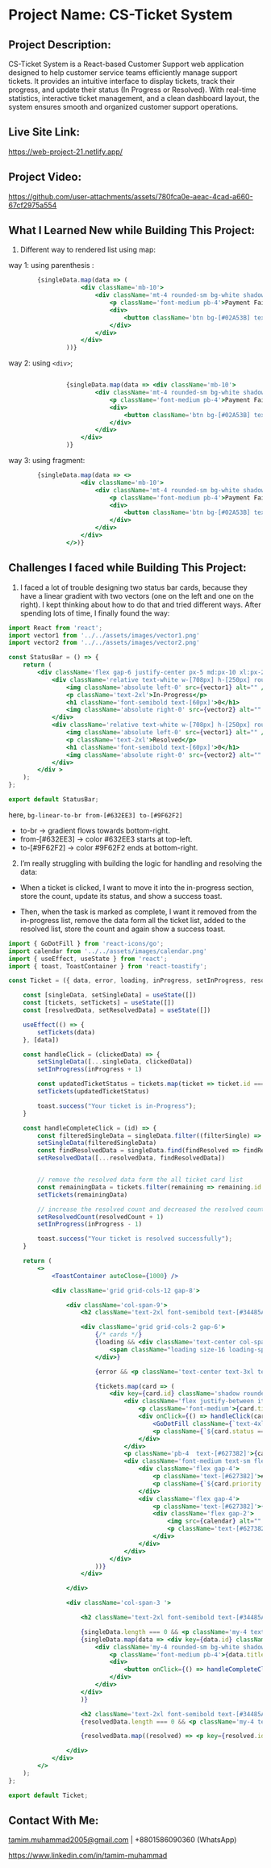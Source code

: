 # Project Name: CS-Ticket System

## Project Description:  
CS-Ticket System is a React-based Customer Support web application designed to help customer service teams efficiently manage support tickets. It provides an intuitive interface to display tickets, track their progress, and update their status (In Progress or Resolved). With real-time statistics, interactive ticket management, and a clean dashboard layout, the system ensures smooth and organized customer support operations.

## Live Site Link:

https://web-project-21.netlify.app/

## Project Video:
https://github.com/user-attachments/assets/780fca0e-aeac-4cad-a660-67cf2975a554


## What I Learned New while Building This Project:
1. Different way to rendered list using map: 

way 1: using parenthesis :

```jsx
        {singleData.map(data => (
                    <div className='mb-10'>
                        <div className='mt-4 rounded-sm bg-white shadow p-4'>
                            <p className='font-medium pb-4'>Payment Failed - Card Declined</p>
                            <div>
                                <button className='btn bg-[#02A53B] text-white w-full'>Complete</button>
                            </div>
                        </div>
                    </div>
                ))}
```

way 2: using `<div>`;

```jsx

                {singleData.map(data => <div className='mb-10'>
                        <div className='mt-4 rounded-sm bg-white shadow p-4'>
                            <p className='font-medium pb-4'>Payment Failed - Card Declined</p>
                            <div>
                                <button className='btn bg-[#02A53B] text-white w-full'>Complete</button>
                            </div>
                        </div>
                    </div>
                )}
```

way 3: using fragment: 

```jsx
        {singleData.map(data => <>
                    <div className='mb-10'>
                        <div className='mt-4 rounded-sm bg-white shadow p-4'>
                            <p className='font-medium pb-4'>Payment Failed - Card Declined</p>
                            <div>
                                <button className='btn bg-[#02A53B] text-white w-full'>Complete</button>
                            </div>
                        </div>
                    </div>
                </>)}
```


## Challenges I faced while Building This Project:
1. I faced a lot of trouble designing two status bar cards, because they have a linear gradient with two vectors (one on the left and one on the right). I kept thinking about how to do that and tried different ways. After spending lots of time, I finally found the way:

```jsx
import React from 'react';
import vector1 from '../../assets/images/vector1.png'
import vector2 from '../../assets/images/vector2.png'

const StatusBar = () => {
    return (
        <div className='flex gap-6 justify-center px-5 md:px-10 xl:px-20'>
            <div className='relative text-white w-[708px] h-[250px] rounded-lg flex flex-col justify-center items-center bg-linear-to-br from-[#632EE3] to-[#9F62F2]'>
                <img className='absolute left-0' src={vector1} alt="" />
                <p className='text-2xl'>In-Progress</p>
                <h1 className='font-semibold text-[60px]'>0</h1>
                <img className='absolute right-0' src={vector2} alt="" />
            </div>
            <div className='relative text-white w-[708px] h-[250px] rounded-lg flex flex-col justify-center items-center bg-linear-to-br from-[#54CF68] to-[#00827A]'>
                <img className='absolute left-0' src={vector1} alt="" />
                <p className='text-2xl'>Resolved</p>
                <h1 className='font-semibold text-[60px]'>0</h1>
                <img className='absolute right-0' src={vector2} alt="" />
            </div>
        </div >
    );
};

export default StatusBar;
```
here,
`bg-linear-to-br from-[#632EE3] to-[#9F62F2]`
- to-br → gradient flows towards bottom-right.
- from-[#632EE3] → color #632EE3 starts at top-left.
- to-[#9F62F2] → color #9F62F2 ends at bottom-right.

2. I’m really struggling with building the logic for handling and resolving the data: 
- When a ticket is clicked, I want to move it into the in-progress section, store the count, update its status, and show a success toast.

- Then, when the task is marked as complete, I want it removed from the in-progress list, remove the data form all the ticket list, added to the resolved list, store the count and again show a success toast.

```jsx
import { GoDotFill } from 'react-icons/go';
import calendar from '../../assets/images/calendar.png'
import { useEffect, useState } from 'react';
import { toast, ToastContainer } from 'react-toastify';

const Ticket = ({ data, error, loading, inProgress, setInProgress, resolvedCount, setResolvedCount }) => {

    const [singleData, setSingleData] = useState([])
    const [tickets, setTickets] = useState([])
    const [resolvedData, setResolvedData] = useState([])

    useEffect(() => {
        setTickets(data)
    }, [data])

    const handleClick = (clickedData) => {
        setSingleData([...singleData, clickedData])
        setInProgress(inProgress + 1)

        const updatedTicketStatus = tickets.map(ticket => ticket.id === clickedData.id ? { ...ticket, status: "in-Progress" } : ticket)
        setTickets(updatedTicketStatus)

        toast.success("Your ticket is in-Progress");
    }

    const handleCompleteClick = (id) => {
        const filteredSingleData = singleData.filter((filterSingle) => filterSingle.id !== id)
        setSingleData(filteredSingleData)
        const findResolvedData = singleData.find(findResolved => findResolved.id === id)
        setResolvedData([...resolvedData, findResolvedData])


        // remove the resolved data form the all ticket card list
        const remainingData = tickets.filter(remaining => remaining.id !== id)
        setTickets(remainingData)

        // increase the resolved count and decreased the resolved count
        setResolvedCount(resolvedCount + 1)
        setInProgress(inProgress - 1)

        toast.success("Your ticket is resolved successfully");
    }

    return (
        <>
            <ToastContainer autoClose={1000} />

            <div className='grid grid-cols-12 gap-8'>

                <div className='col-span-9'>
                    <h2 className='text-2xl font-semibold text-[#34485A] pb-4'>Customer Tickets</h2>

                    <div className='grid grid-cols-2 gap-6'>
                        {/* cards */}
                        {loading && <div className='text-center col-span-2'>
                            <span className="loading size-16 loading-spinner"></span>
                        </div>}

                        {error && <p className='text-center text-3xl text-red-500'>{error.message}</p>}

                        {tickets.map(card => (
                            <div key={card.id} className='shadow rounded-sm bg-white p-4'>
                                <div className='flex justify-between items-center pb-2'>
                                    <p className='font-medium'>{card.title}</p>
                                    <div onClick={() => handleClick(card)} className={`flex items-center justify-center text-center px-3 py-1 rounded-[400px] ${card.status === "Open" ? "bg-[#B9F8CF]" : "bg-[#F8F3B9]"} cursor-pointer`}>
                                        <GoDotFill className={`text-4xl ${card.status === "Open" ? "text-[#02A53B]" : "text-[#FEBB0C]"}  text-center`} />
                                        <p className={`${card.status === "Open" ? "text-[#0B5E06]" : "text-[#FEBB0C]"} font-medium text-center`}>{card.status}</p>
                                    </div>
                                </div>
                                <p className='pb-4  text-[#627382]'>{card.description}</p>
                                <div className='font-medium text-sm flex justify-between'>
                                    <div className='flex gap-4'>
                                        <p className='text-[#627382]'>#100{card.id}</p>
                                        <p className={`${card.priority === "High" && "text-[#F83044]" || card.priority === "Low" && "text-[#02A53B]" || card.priority === "Medium" && "text-[#FEBB0C]"} `}>{card.priority}</p>
                                    </div>
                                    <div className='flex gap-4'>
                                        <p className='text-[#627382]'>{card.customer}</p>
                                        <div className='flex gap-2'>
                                            <img src={calendar} alt="" />
                                            <p className='text-[#627382]'>{card.createdAt}</p>
                                        </div>
                                    </div>
                                </div>
                            </div>
                        ))}
                    </div>

                </div>

                <div className='col-span-3 '>

                    <h2 className='text-2xl font-semibold text-[#34485A]'>Task Status</h2>

                    {singleData.length === 0 && <p className='my-4 text-[#627382]'>Select a ticket to add to Task Status</p>}
                    {singleData.map(data => <div key={data.id} className=''>
                        <div className='my-4 rounded-sm bg-white shadow p-4'>
                            <p className='font-medium pb-4'>{data.title}</p>
                            <div>
                                <button onClick={() => handleCompleteClick(data.id)} className='btn bg-[#02A53B] text-white w-full'>Complete</button>
                            </div>
                        </div>
                    </div>
                    )}

                    <h2 className='text-2xl font-semibold text-[#34485A]'>Resolved Task</h2>
                    {resolvedData.length === 0 && <p className='my-4 text-[#627382]'>No resolved tasks yet.</p>}

                    {resolvedData.map((resolved) => <p key={resolved.id} className='mt-4 px-4 py-5 bg-[#E0E7FF] rounded-sm font-medium shadow'>{resolved.title}</p>)}

                </div>
            </div>
        </>
    );
};

export default Ticket;
```

## Contact With Me: 

tamim.muhammad2005@gmail.com | +8801586090360 (WhatsApp)  

https://www.linkedin.com/in/tamim-muhammad
